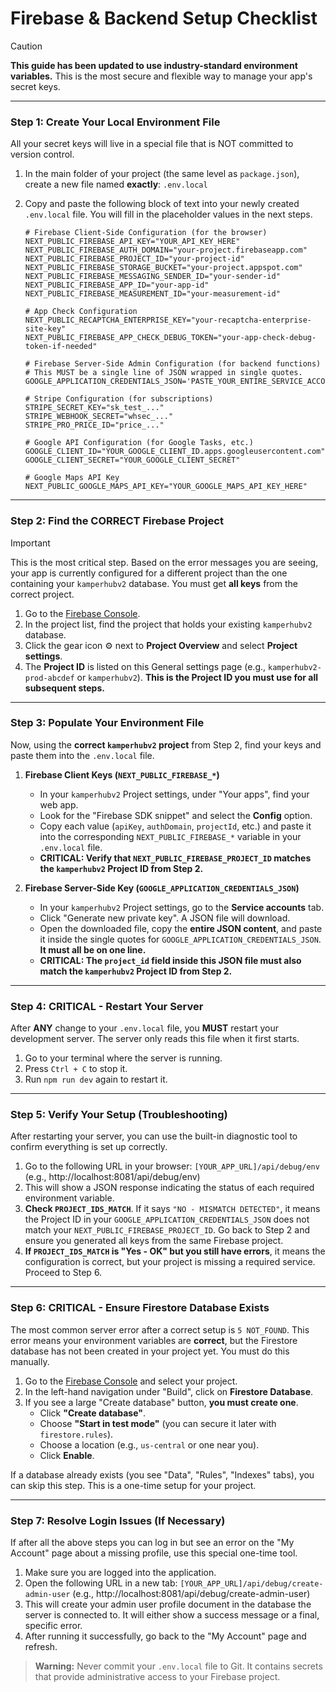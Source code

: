 
# Firebase & Backend Setup Checklist

> [!CAUTION]
> **This guide has been updated to use industry-standard environment variables.** This is the most secure and flexible way to manage your app's secret keys.

---

### Step 1: Create Your Local Environment File

All your secret keys will live in a special file that is NOT committed to version control.

1.  In the main folder of your project (the same level as `package.json`), create a new file named **exactly**:
    `.env.local`

2.  Copy and paste the following block of text into your newly created `.env.local` file. You will fill in the placeholder values in the next steps.

    ```env
    # Firebase Client-Side Configuration (for the browser)
    NEXT_PUBLIC_FIREBASE_API_KEY="YOUR_API_KEY_HERE"
    NEXT_PUBLIC_FIREBASE_AUTH_DOMAIN="your-project.firebaseapp.com"
    NEXT_PUBLIC_FIREBASE_PROJECT_ID="your-project-id"
    NEXT_PUBLIC_FIREBASE_STORAGE_BUCKET="your-project.appspot.com"
    NEXT_PUBLIC_FIREBASE_MESSAGING_SENDER_ID="your-sender-id"
    NEXT_PUBLIC_FIREBASE_APP_ID="your-app-id"
    NEXT_PUBLIC_FIREBASE_MEASUREMENT_ID="your-measurement-id"

    # App Check Configuration
    NEXT_PUBLIC_RECAPTCHA_ENTERPRISE_KEY="your-recaptcha-enterprise-site-key"
    NEXT_PUBLIC_FIREBASE_APP_CHECK_DEBUG_TOKEN="your-app-check-debug-token-if-needed"

    # Firebase Server-Side Admin Configuration (for backend functions)
    # This MUST be a single line of JSON wrapped in single quotes.
    GOOGLE_APPLICATION_CREDENTIALS_JSON='PASTE_YOUR_ENTIRE_SERVICE_ACCOUNT_JSON_HERE'

    # Stripe Configuration (for subscriptions)
    STRIPE_SECRET_KEY="sk_test_..."
    STRIPE_WEBHOOK_SECRET="whsec_..."
    STRIPE_PRO_PRICE_ID="price_..."
    
    # Google API Configuration (for Google Tasks, etc.)
    GOOGLE_CLIENT_ID="YOUR_GOOGLE_CLIENT_ID.apps.googleusercontent.com"
    GOOGLE_CLIENT_SECRET="YOUR_GOOGLE_CLIENT_SECRET"

    # Google Maps API Key
    NEXT_PUBLIC_GOOGLE_MAPS_API_KEY="YOUR_GOOGLE_MAPS_API_KEY_HERE"
    ```

---

### Step 2: Find the CORRECT Firebase Project

> [!IMPORTANT]
> This is the most critical step. Based on the error messages you are seeing, your app is currently configured for a different project than the one containing your `kamperhubv2` database. You must get **all keys** from the correct project.

1.  Go to the [Firebase Console](https://console.firebase.google.com/).
2.  In the project list, find the project that holds your existing `kamperhubv2` database.
3.  Click the gear icon ⚙️ next to **Project Overview** and select **Project settings**.
4.  The **Project ID** is listed on this General settings page (e.g., `kamperhubv2-prod-abcdef` or `kamperhubv2`). **This is the Project ID you must use for all subsequent steps.**

---

### Step 3: Populate Your Environment File

Now, using the **correct `kamperhubv2` project** from Step 2, find your keys and paste them into the `.env.local` file.

1.  **Firebase Client Keys (`NEXT_PUBLIC_FIREBASE_*`)**
    *   In your `kamperhubv2` Project settings, under "Your apps", find your web app.
    *   Look for the "Firebase SDK snippet" and select the **Config** option.
    *   Copy each value (`apiKey`, `authDomain`, `projectId`, etc.) and paste it into the corresponding `NEXT_PUBLIC_FIREBASE_*` variable in your `.env.local` file.
    *   **CRITICAL: Verify that `NEXT_PUBLIC_FIREBASE_PROJECT_ID` matches the `kamperhubv2` Project ID from Step 2.**

2.  **Firebase Server-Side Key (`GOOGLE_APPLICATION_CREDENTIALS_JSON`)**
    *   In your `kamperhubv2` Project settings, go to the **Service accounts** tab.
    *   Click "Generate new private key". A JSON file will download.
    *   Open the downloaded file, copy the **entire JSON content**, and paste it inside the single quotes for `GOOGLE_APPLICATION_CREDENTIALS_JSON`. **It must all be on one line.**
    *   **CRITICAL: The `project_id` field inside this JSON file must also match the `kamperhubv2` Project ID from Step 2.**

---

### Step 4: CRITICAL - Restart Your Server

After **ANY** change to your `.env.local` file, you **MUST** restart your development server. The server only reads this file when it first starts.

1.  Go to your terminal where the server is running.
2.  Press `Ctrl + C` to stop it.
3.  Run `npm run dev` again to restart it.

---

### Step 5: Verify Your Setup (Troubleshooting)

After restarting your server, you can use the built-in diagnostic tool to confirm everything is set up correctly.

1.  Go to the following URL in your browser:
    `[YOUR_APP_URL]/api/debug/env` (e.g., http://localhost:8081/api/debug/env)
2.  This will show a JSON response indicating the status of each required environment variable.
3.  **Check `PROJECT_IDS_MATCH`**. If it says `"NO - MISMATCH DETECTED"`, it means the Project ID in your `GOOGLE_APPLICATION_CREDENTIALS_JSON` does not match your `NEXT_PUBLIC_FIREBASE_PROJECT_ID`. Go back to Step 2 and ensure you generated all keys from the same Firebase project.
4.  **If `PROJECT_IDS_MATCH` is "Yes - OK" but you still have errors**, it means the configuration is correct, but your project is missing a required service. Proceed to Step 6.

---

### Step 6: CRITICAL - Ensure Firestore Database Exists

The most common server error after a correct setup is `5 NOT_FOUND`. This error means your environment variables are **correct**, but the Firestore database has not been created in your project yet. You must do this manually.

1.  Go to the [Firebase Console](https://console.firebase.google.com/) and select your project.
2.  In the left-hand navigation under "Build", click on **Firestore Database**.
3.  If you see a large "Create database" button, **you must create one**.
    *   Click **"Create database"**.
    *   Choose **"Start in test mode"** (you can secure it later with `firestore.rules`).
    *   Choose a location (e.g., `us-central` or one near you).
    *   Click **Enable**.

If a database already exists (you see "Data", "Rules", "Indexes" tabs), you can skip this step. This is a one-time setup for your project.

---

### Step 7: Resolve Login Issues (If Necessary)

If after all the above steps you can log in but see an error on the "My Account" page about a missing profile, use this special one-time tool.

1.  Make sure you are logged into the application.
2.  Open the following URL in a new tab:
    `[YOUR_APP_URL]/api/debug/create-admin-user` (e.g., http://localhost:8081/api/debug/create-admin-user)
3.  This will create your admin user profile document in the database the server is connected to. It will either show a success message or a final, specific error.
4.  After running it successfully, go back to the "My Account" page and refresh.

> **Warning:** Never commit your `.env.local` file to Git. It contains secrets that provide administrative access to your Firebase project.
